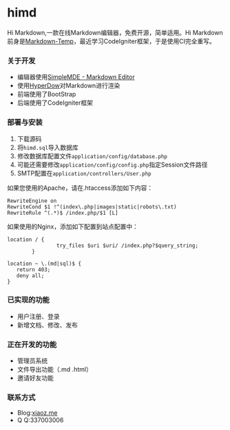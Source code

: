 # himd
Hi Markdown,一款在线Markdown编辑器，免费开源，简单适用。Hi Markdown前身是[Markdown-Temp](https://github.com/helloxz/Markdown-Temp)，最近学习CodeIgniter框架，于是使用CI完全重写。


### 关于开发
* 编辑器使用[SimpleMDE - Markdown Editor](https://github.com/sparksuite/simplemde-markdown-editor)
* 使用[HyperDow](https://github.com/SegmentFault/HyperDown)对Markdown进行渲染
* 前端使用了BootStrap
* 后端使用了CodeIgniter框架

### 部署与安装
1. 下载源码
2. 将`himd.sql`导入数据库
3. 修改数据库配置文件`application/config/database.php`
4. 可能还需要修改`application/config/config.php`指定Session文件路径
5. SMTP配置在`application/controllers/User.php`

如果您使用的Apache，请在.htaccess添加如下内容：
```
RewriteEngine on  
RewriteCond $1 !^(index\.php|images|static|robots\.txt)
RewriteRule ^(.*)$ /index.php/$1 [L]
```

如果使用的Nginx，添加如下配置到站点配置中：
```
location / {
                try_files $uri $uri/ /index.php?$query_string;
        }

location ~ \.(md|sql)$ {
   return 403;
   deny all;
}
```

### 已实现的功能
* 用户注册、登录
* 新增文档、修改、发布

### 正在开发的功能
* 管理员系统
* 文件导出功能（.md .html）
* 邀请好友功能

### 联系方式
* Blog:[xiaoz.me](https://www.xiaoz.me/)
* Q Q:337003006